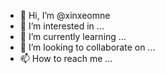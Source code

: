 - 👋 Hi, I’m @xinxeomne
- 👀 I’m interested in ...
- 🌱 I’m currently learning ...
- 💞️ I’m looking to collaborate on ...
- 📫 How to reach me ...

<!---
xinxeomne/xinxeomne is a ✨ special ✨ repository because its `README.md` (this file) appears on your GitHub profile.
You can click the Preview link to take a look at your changes.
--->
